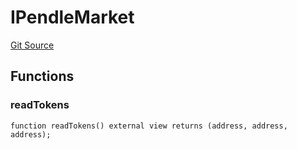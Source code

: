 # IPendleMarket
[Git Source](https://github.com/Swivel-Finance/illuminate/blob/76b26ef748dc63cf89e3fa660df1bda262dcef15/src/interfaces/IPendleMarket.sol)


## Functions
### readTokens


```solidity
function readTokens() external view returns (address, address, address);
```

